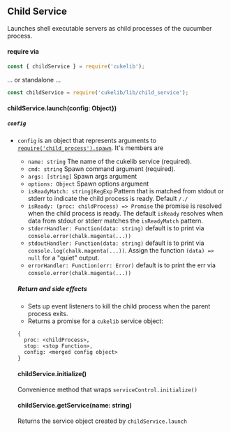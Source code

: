 ## Child Service

Launches shell executable servers as child processes of the cucumber process.

#### require via

```javascript
const { childService } = require('cukelib');
```
... or standalone ...

```javascript
const childService = require('cukelib/lib/child_service');
```


#### childService.launch(config: Object})

##### `config`

- `config` is an object that represents arguments to [`require('child_process').spawn`](https://nodejs.org/api/child_process.html#child_process_child_process_spawn_command_args_options). It's members are
   - `name: string` The name of the cukelib service (required).
   - `cmd: string` Spawn command argument (required).
   - `args: [string]` Spawn args argument
   - `options: Object` Spawn options argument
   - `isReadyMatch: string|RegExp` Pattern that is matched from stdout or stderr to indicate the child process is ready. Default `/./`
   - `isReady: (proc: childProcess) => Promise` the promise is resolved when the child process is ready. The default `isReady`  resolves when data from stdout or stderr matches the `isReadyMatch` pattern.
   - `stderrHandler: Function(data: string)` default is to print via `console.error(chalk.magenta(...))`
   - `stdoutHandler: Function(data: string)` default is to print via `console.log(chalk.magenta(...))`. Assign the function `(data) => null` for a "quiet" output.
   - `errorHandler: Function(err: Error)` default is to print the err via `console.error(chalk.magenta(...))`

   ##### Return and side effects

   - Sets up event listeners to kill the child process when the parent process exits.
   - Returns a promise for a `cukelib` service object:

   ```
   {
     proc: <childProcess>,
     stop: <stop Function>,
     config: <merged config object>
   }
   ```

   #### childService.initialize()

   Convenience method that wraps `serviceControl.initialize()`

   #### childService.getService(name: string)

   Returns the service object created by `childService.launch`
